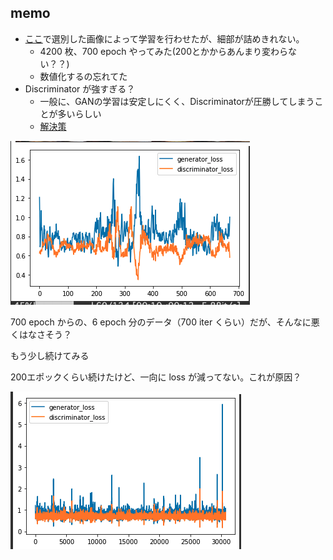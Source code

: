 ## memo
- [ここ](../../akimoto/results/6th/memo.md)で選別した画像によって学習を行わせたが、細部が詰めきれない。
    - 4200 枚、700 epoch やってみた(200とかからあんまり変わらない？？)
    - 数値化するの忘れてた
- Discriminator が強すぎる？
    - 一般に、GANの学習は安定しにくく、Discriminatorが圧勝してしまうことが多いらしい
    - [解決策](https://gangango.com/2018/11/16/post-322/)

![](losses.png)

700 epoch からの、6 epoch 分のデータ（700 iter くらい）だが、そんなに悪くはなさそう？

もう少し続けてみる


200エポックくらい続けたけど、一向に loss が減ってない。これが原因？

![](loss_200_epo.png)

